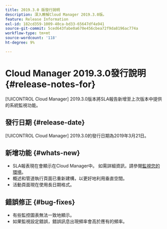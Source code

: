 ```yaml
---
title: 2019.3.0 版發行說明
description: 深入瞭解Cloud Manager 2019.3.0版。
feature: Release Information
exl-id: 182cd359-1009-40ca-bd33-65647df4a941
source-git-commit: 5ced643fabe0a670e456cbea72f9da8196ac774a
workflow-type: tm+mt
source-wordcount: '118'
ht-degree: 9%

---
```


# Cloud Manager 2019.3.0發行說明 {#release-notes-for}

[!UICONTROL Cloud Manager] 2019.3.0版本將SLA報告新增至上次版本中提供的系統監視功能。

## 發行日期 {#release-date}

[!UICONTROL Cloud Manager] 2019.3.0的發行日期為2019年3月21日。

## 新增功能 {#whats-new}

* SLA報表現在會顯示在Cloud Manager中。 如需詳細資訊，請參閱[監視您的環境](/help/using/monitoring-environments.md)。
* 概述和管道執行頁面已重新建構，以更好地利用垂直空間。
* 活動頁面現在使用長日期格式。

## 錯誤修正 {#bug-fixes}

* 有些監控圖表無法一致地顯示。
* 如果監視設定錯誤，錯誤訊息出現頻率會高於應有的頻率。
